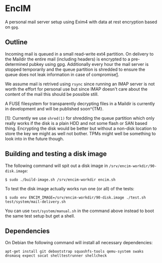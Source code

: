 EncIM
=====

A personal mail server setup using Exim4 with data at rest encryption based on
`gpg`.

Outline
-------

Incoming mail is queued in a small read-write ext4 partition. On delivery to the
Maildir the entire mail (including headers) is encrypted to a pre-determined
pubkey using gpg. Additionally every hour the mail server is stopped temporarily
and the queue partition is shredded to ensure the queue does not leak
information in case of compromise[1](#fn1).

We assume mail is retrived using `rsync` since running an IMAP server is not
worth the effort for personal use but since IMAP doesn't care about the content
of the mail this should be possible still.

A FUSE filesystem for transparently decrypting files in a Maildir is currently
in development and will be published soon^{TM}.

<a name="fn1">[1]:</a> Currently we use `shred(1)` for shredding the queue
  partition which only really works if the disk is a plain HDD and not some
  flash or SAN based thing. Encrypting the disk would be better but without a
  non-disk location to store the key we might as well not bother. TPMs might
  well be something to look into in the future though.

Building and testing a disk image
---------------------------------

The following command will spit out a disk image in
`/srv/encim-workdir/90-disk.image`:

```
$ sudo ./build-image.sh /srv/encim-workdir encim.sh
```

To test the disk image actually works run one (or all) of the tests:

```
$ sudo env ENCIM_IMAGE=/srv/encim-workdir/90-disk.image ./test.sh test/system/mail-delivery.sh
```

You can use `test/system/manual.sh` in the command above instead to boot the
same test setup but get a shell.

Dependencies
------------

On Debian the following command will install all necessary dependencies:

```
apt-get install git debootstrap squashfs-tools qemu-system swaks dnsmasq expect socat shelltestrunner shellcheck
```
